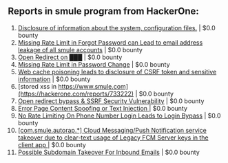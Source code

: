## Reports in smule program from HackerOne:
1. [Disclosure of information about the system, configuration files.](https://hackerone.com/reports/364910) | $0.0 bounty
2. [Missing Rate Limit in Forgot Password can Lead to email address leakage of all smule accounts](https://hackerone.com/reports/441161) | $0.0 bounty
3. [Open Redirect on ███](https://hackerone.com/reports/440484) | $0.0 bounty
4. [Missing Rate Limit in Password Change](https://hackerone.com/reports/440495) | $0.0 bounty
5. [Web cache poisoning leads to disclosure of CSRF token and sensitive information](https://hackerone.com/reports/504514) | $0.0 bounty
6. [stored xss in https://www.smule.com](https://hackerone.com/reports/733222) | $0.0 bounty
7. [Open redirect bypass &  SSRF Security Vulnerability](https://hackerone.com/reports/771465) | $0.0 bounty
8. [Error Page Content Spoofing or Text Injection ](https://hackerone.com/reports/498562) | $0.0 bounty
9. [No Rate Limiting On Phone Number Login Leads to Login Bypass](https://hackerone.com/reports/903363) | $0.0 bounty
10. [[com.smule.autorap.*] Cloud Messaging/Push Notification service takeover due to clear-text usage of Legacy FCM Server keys in the client app ](https://hackerone.com/reports/789370) | $0.0 bounty
11. [Possible Subdomain Takeover For Inbound Emails](https://hackerone.com/reports/2567048) | $0.0 bounty